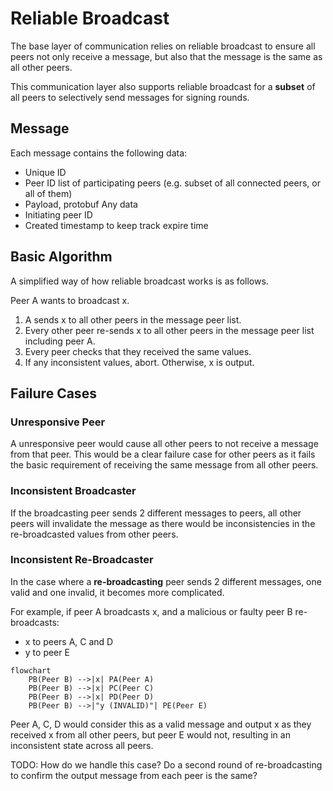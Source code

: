 # Reliable Broadcast

The base layer of communication relies on reliable broadcast to ensure all peers
not only receive a message, but also that the message is the same as all other
peers.

This communication layer also supports reliable broadcast for a **subset** of
all peers to selectively send messages for signing rounds.

## Message

Each message contains the following data:

* Unique ID
* Peer ID list of participating peers (e.g. subset of all connected peers, or all of them)
* Payload, protobuf Any data
* Initiating peer ID
* Created timestamp to keep track expire time

## Basic Algorithm

A simplified way of how reliable broadcast works is as follows.

Peer A wants to broadcast x.

1. A sends x to all other peers in the message peer list.
2. Every other peer re-sends x to all other peers in the message peer list
   including peer A.
3. Every peer checks that they received the same values.
4. If any inconsistent values, abort. Otherwise, x is output.

## Failure Cases

### Unresponsive Peer

A unresponsive peer would cause all other peers to not receive a message from
that peer. This would be a clear failure case for other peers as it fails the
basic requirement of receiving the same message from all other peers.

### Inconsistent Broadcaster

If the broadcasting peer sends 2 different messages to peers, all other peers
will invalidate the message as there would be inconsistencies in the
re-broadcasted values from other peers.

### Inconsistent Re-Broadcaster

In the case where a **re-broadcasting** peer sends 2 different messages, one
valid and one invalid, it becomes more complicated.

For example, if peer A broadcasts x, and a malicious or faulty peer B re-broadcasts:
* x to peers A, C and D
* y to peer E

```mermaid
flowchart
    PB(Peer B) -->|x| PA(Peer A)
    PB(Peer B) -->|x| PC(Peer C)
    PB(Peer B) -->|x| PD(Peer D)
    PB(Peer B) -->|"y (INVALID)"| PE(Peer E)
```

Peer A, C, D would consider this as a valid message and output x as they
received x from all other peers, but peer E would not, resulting in an
inconsistent state across all peers.

TODO: How do we handle this case? Do a second round of re-broadcasting to confirm
the output message from each peer is the same?

